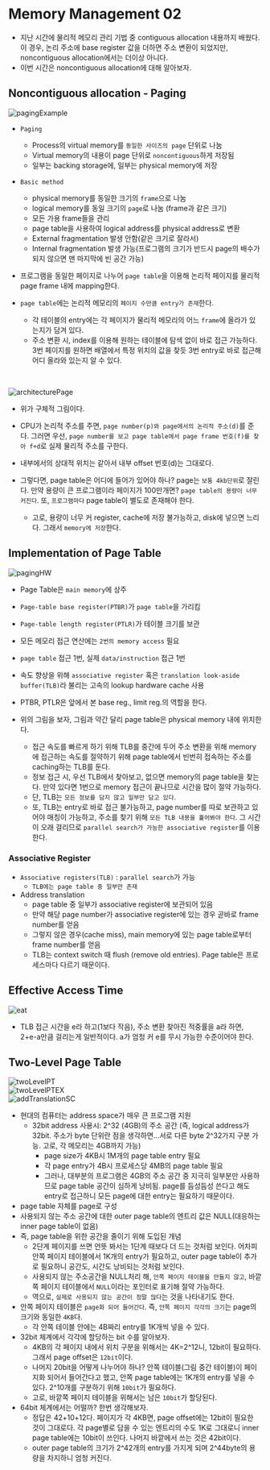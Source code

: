 # Memory Management 02

- 지난 시간에 물리적 메모리 관리 기법 중 contiguous allocation 내용까지 배웠다. 이 경우, 논리 주소에 base register 값을 더하면 주소 변환이 되었지만, noncontiguous allocation에서는 더이상 아니다.
- 이번 시간은 noncontiguous allocation에 대해 알아보자.

## Noncontiguous allocation - Paging
![pagingExample](./assets/02/pagingExample.PNG)

- `Paging`
    - Process의 virtual memory를 `동일한 사이즈의 page` 단위로 나눔
    - Virtual memory의 내용이 page 단위로 `noncontiguous`하게 저장됨
    - 일부는 backing storage에, 일부는 physical memory에 저장

- `Basic method`
    - physical memory를 동일한 크기의 `frame`으로 나눔
    - logical memory를 동일 크기의 `page`로 나눔 (frame과 같은 크기)
    - 모든 가용 frame들을 관리
    - page table을 사용하여 logical address를 physical address로 변환
    - External fragmentation 발생 안함(같은 크기로 잘라서)
    - Internal fragmentation 발생 가능(프로그램의 크기가 반드시 page의 배수가 되지 않으면 맨 마지막에 빈 공간 가능)

- 프로그램을 동일한 페이지로 나누어 `page table`을 이용해 논리적 페이지를 물리적 page frame 내에 mapping한다.
- `page table`에는 논리적 메모리의 `페이지 수만큼 entry가 존재`한다.
    - 각 테이블의 entry에는 각 페이지가 물리적 메모리의 어느 `frame`에 올라가 있는지가 담겨 있다.
    - 주소 변환 시, index를 이용해 원하는 테이블에 탐색 없이 바로 접근 가능하다. 3번 페이지를 원하면 배열에서 특정 위치의 값을 찾듯 3번 entry로 바로 접근해 어디 올라와 있는지 알 수 있다.


<br>

![architecturePage](./assets/02/archiTecturePage.PNG)
- 위가 구체적 그림이다.
- CPU가 논리적 주소를 주면, `page number(p)와 page에서의 논리적 주소(d)`를 준다. 그러면 우선, `page number를 보고 page table에서 page frame 번호(f)를 찾아 f+d`로 실제 물리적 주소를 구한다.
- 내부에서의 상대적 위치는 같아서 내부 offset 번호(d)는 그대로다.


- 그렇다면, page table은 어디에 들어가 있어야 하나? page는 `보통 4kb단위`로 잘린다. 만약 용량이 큰 프로그램이라 페이지가 100만개면? `page table의 용량이 너무 커진다`. 또, `프로그램마다` page table이 별도로 존재해야 한다.
    - 고로, 용량이 너무 커 register, cache에 저장 불가능하고, disk에 넣으면 느리다. 그래서 `memory에 저장`한다.


## Implementation of Page Table
![pagingHW](./assets/02/pagingHW.PNG)

- Page Table은 `main memory`에 상주
- `Page-table base register(PTBR)`가 `page table`을 가리킴
- `Page-table length register(PTLR)`가 테이블 크기를 보관
- 모든 메모리 접근 연산에는 `2번의 memory access` 필요
- `page table` 접근 1번, 실제 `data/instruction` 접근 1번
- 속도 향상을 위해 `associative register` 혹은 `translation look-aside buffer(TLB)`라 불리는 고속의 lookup hardware cache 사용

- PTBR, PTLR은 앞에서 본 base reg., limit reg.의 역할을 한다.

- 위의 그림을 보자, 그림과 약간 달리 page table은 physical memory 내에 위치한다.
    - 접근 속도를 빠르게 하기 위해 TLB를 중간에 두어 주소 변환을 위해 memory에 접근하는 속도를 절약하기 위해 page table에서 빈번히 접속하는 주소를 caching하는 TLB를 둔다.
    - 정보 접근 시, 우선 TLB에서 찾아보고, 없으면 memory의 page table을 찾는다. 만약 있다면 1번으로 memory 접근이 끝나므로 시간을 많이 절약 가능하다.
    - 단, TLB는 `모든 정보를 담지 않고 일부만 담고 있다`.
    - 또, TLB는 entry로 바로 접근 불가능하고, page number를 따로 보관하고 있어야 매칭이 가능하고, 주소를 찾기 위해 `모든 TLB 내용을 훑어봐야 한다`. 그 시간이 오래 걸리므로 `parallel search가 가능한 associative register`를 이용한다.

### Associative Register
- `Associative registers(TLB)` : `parallel search`가 가능
    - `TLB에는 page table 중 일부만 존재`
- Address translation
    - page table 중 일부가 associative register에 보관되어 있음
    - 만약 해당 page number가 associative register에 있는 경우 곧바로 frame number를 얻음
    - 그렇지 않은 경우(cache miss), main memory에 있는 page table로부터 frame number를 얻음
    - TLB는 context switch 때 flush (remove old entries). Page table은 프로세스마다 다르기 때문이다.


## Effective Access Time
![eat](./assets/02/eat.PNG)
- TLB 접근 시간을 e라 하고(1보다 작음), 주소 변환 찾아진 적중률을 a라 하면, 2+e-a만큼 걸리는게 일반적이다. a가 엄청 커 e를 무시 가능한 수준이어야 한다.

## Two-Level Page Table
![twoLevelPT](./assets/02/twoLevelPT.PNG)<br>
![twoLevelPTEX](./assets/02/twoLevelPTEx.PNG)<br>
![addTranslationSC](./assets/02/addTranslationSc.PNG)
- 현대의 컴퓨터는 address space가 매우 큰 프로그램 지원
    - 32bit address 사용시: 2^32 (4GB)의 주소 공간 (즉, logical address가 32bit. 주소가 byte 단위란 점을 생각하면...서로 다른 byte 2^32가지 구분 가능. 고로, 각 메모리는 4GB까지 가능)
        - page size가 4KB시 1M개의 page table entry 필요
        - 각 page entry가 4B시 프로세스당 4MB의 page table 필요
        - 그러나, 대부분의 프로그램은 4GB의 주소 공간 중 지극히 일부분만 사용하므로 page table 공간이 심하게 낭비됨. page를 듬성듬성 쓴다고 해도 entry로 접근하니 모든 page에 대한 entry는 필요하기 때문이다.
- page table 자체를 page로 구성
- 사용되지 않는 주소 공간에 대한 outer page table의 엔트리 값은 NULL(대응하는 inner page table이 없음)
- 즉, page table을 위한 공간을 줄이기 위해 도입된 개념
    - 2단계 페이지를 쓰면 언뜻 봐서는 1단계 때보다 더 드는 것처럼 보인다. 어차피 안쪽 페이지 테이블에서 1K개의 entry가 필요하고, outer page table이 추가로 필요하니 공간도, 시간도 낭비되는 것처럼 보인다.
    - 사용되지 않는 주소공간을 NULL처리 해, `안쪽 페이지 테이블을 만들지 않고`, 바깥쪽 페이지 테이블에서 `NULL`이라는 포인터로 표기해 절약 가능하다.
    - 역으로, `실제로 사용되지 않는 공간이 정말 많다`는 것을 나타내기도 한다.
- 안쪽 페이지 테이블은 `page화 되어 들어간다`. 즉, `안쪽 페이지 각각의 크기`는 page의 크기와 동일한 `4KB`다.
    - 각 안쪽 테이블 안에는 4B짜리 entry를 1K개씩 넣을 수 있다.
- 32bit 체계에서 각각에 할당하는 bit 수를 알아보자.
    - 4KB의 각 페이지 내에서 위치 구분을 위해서는 4K=2^12니, 12bit이 필요하다. 그래서 page offset은 `12bit`이다.
    - 나머지 20bit을 어떻게 나누어야 하나? 안쪽 테이블(그림 중간 테이블)이 페이지화 되어서 들어간다고 했고, 안쪽 page table에는 1K개의 entry를 넣을 수 있다. 2^10개를 구분하기 위해 `10bit`가 필요하다.
    - 고로, 바깥쪽 페이지 테이블을 위해서는 남은 `10bit`가 할당된다.
- 64bit 체계에서는 어떨까? 한번 생각해보자.
    - 정답은 42+10+12다. 페이지가 각 4KB면, page offset에는 12bit이 필요한 것이 그대로다. 각 page별로 담을 수 있는 엔트리의 수도 1K로 그대로니 inner page table에는 10bit이 쓰인다. 나머지 바깥에서 쓰는 것은 42bit이다.
    - outer page table의 크기가 2^42개의 entry를 가지게 되며 2^44byte의 용량을 차지하니 엄청 커진다.